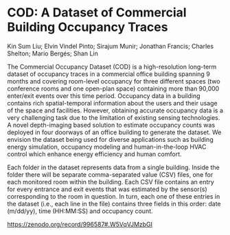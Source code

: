 # COD: A Dataset of Commercial Building Occupancy Traces
Kin Sum Liu; Elvin Vindel Pinto; Sirajum Munir; Jonathan Francis; Charles Shelton; Mario Bergés; Shan Lin

The Commercial Occupancy Dataset (COD) is a high-resolution long-term dataset of occupancy traces in a commercial office building spanning 9 months and covering room-level occupancy for three different spaces (two conference rooms and one open-plan space) containing more than 90,000 enter/exit events over this time period. Occupancy data in a building contains rich spatial-temporal information about the users and their usage of the space and facilities. However, obtaining accurate occupancy data is a very challenging task due to the limitation of existing sensing technologies. A novel depth-imaging based solution to estimate occupancy counts was deployed in four doorways of an office building to generate the dataset. We envision the dataset being used for diverse applications such as building energy simulation, occupancy modeling and human-in-the-loop HVAC control which enhance energy efficiency and human comfort.

Each folder in the dataset represents data from a single building. Inside the folder there will be separate comma-separated value (CSV) files, one for each monitored room within the building. Each CSV file contains an entry for every entrance and exit events that was estimated by the sensor(s) corresponding to the room in question. In turn, each one of these entries in the dataset (i.e., each line in the file) contains three fields in this order: date (m/dd/yy), time (HH:MM:SS) and occupancy count.

https://zenodo.org/record/996587#.W5VqVJMzbGI
